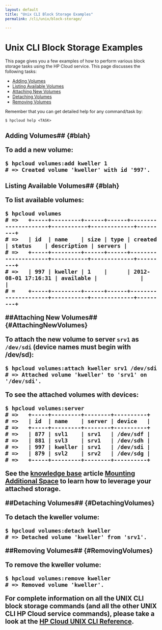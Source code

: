 ```yaml
---
layout: default
title: "Unix CLI Block Storage Examples"
permalink: /cli/unix/block-storage/

---
```

# Unix CLI Block Storage Examples

This page gives you a few examples of how to perform various block storage tasks using the HP Cloud service.  This page discusses the following tasks:

* [Adding Volumes](#AddingVolumes)
* [Listing Available Volumes](#ListingAvailableVolumes)
* [Attaching New Volumes](#AttachingNewVolumes)
* [Detaching Volumes](#DetachingVolumes)
* [Removing Volumes](#RemovingVolumes)

Remember that you can get detailed help for any command/task by:

    $ hpcloud help <TASK>

<h2 id="AddingVolumes">Adding Volumes## {#blah}

To add a new volume:

    $ hpcloud volumes:add kweller 1
    # => Created volume 'kweller' with id '997'.

<h2 id="ListingAvailableVolumes">Listing Available Volumes## {#blah}

To list available volumes:

    $ hpcloud volumes
    # =>   +-----+---------+------+------+---------------------+-----------+-------------+---------+
    # =>   | id  | name    | size | type | created             | status    | description | servers |
    # =>   +-----+---------+------+------+---------------------+-----------+-------------+---------+
    # =>   | 997 | kweller | 1    |      | 2012-08-01 17:16:31 | available |             |         |
    # =    +-----+---------+------+------+---------------------+-----------+-------------+---------+

##Attaching New Volumes## {#AttachingNewVolumes}

To attach the new volume to server `srv1` as `/dev/sdi` (device names must begin with /dev/sd):

    $ hpcloud volumes:attach kweller srv1 /dev/sdi
    # => Attached volume 'kweller' to 'srv1' on '/dev/sdi'.

To see the attached volumes with devices:

    $ hpcloud volumes:server
    # =>   +-----+---------+--------+----------+
    # =>   | id  | name    | server | device   |
    # =>   +-----+---------+--------+----------+
    # =>   | 877 | svl1    | srv1   | /dev/sdf |
    # =>   | 881 | svl3    | srv1   | /dev/sdh |
    # =>   | 997 | kweller | srv1   | /dev/sdi |
    # =>   | 879 | svl2    | srv2   | /dev/sdg |
    # =>   +-----+---------+--------+----------+

See the [knowledge base](https://community.hpcloud.com/knowledge-base) article [Mounting Additional Space](https://community.hpcloud.com/article/mounting-additional-space) to learn how to leverage your attached storage.

##Detaching Volumes## {#DetachingVolumes}

To detach the kweller volume:

    $ hpcloud volumes:detach kweller
    # => Detached volume 'kweller' from 'srv1'.

##Removing Volumes## {#RemovingVolumes}

To remove the kweller volume:

    $ hpcloud volumes:remove kweller
    # => Removed volume 'kweller'.

For complete information on all the UNIX CLI block storage commands (and all the other UNIX CLI HP Cloud service commands), please take a look at the [HP Cloud UNIX CLI Reference](/cli/unix/reference).